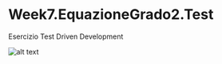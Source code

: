 # Week7.EquazioneGrado2.Test
Esercizio Test Driven Development


![alt text](https://i.ibb.co/wLVLnxF/Screenshot-4.png)
